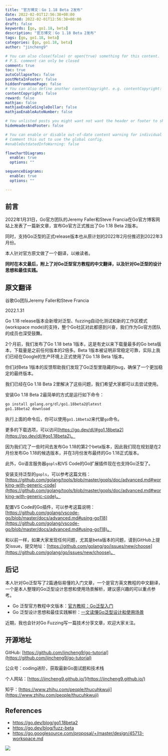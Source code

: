 ```yaml
---
title: "官方博文：Go 1.18 Beta 2发布"
date: 2022-02-01T12:56:38+08:00
lastmod: 2022-02-01T12:56:38+08:00
draft: false
keywords: [go, go1.18, beta]
description: "官方博文：Go 1.18 Beta 2发布"
tags: [go, go1.18, beta]
categories: [go, go1.18, beta]
author: "jincheng9"

# You can also close(false) or open(true) something for this content.
# P.S. comment can only be closed
comment: true
toc: true
autoCollapseToc: false
postMetaInFooter: false
hiddenFromHomePage: false
# You can also define another contentCopyright. e.g. contentCopyright: "This is another copyright."
contentCopyright: false
reward: false
mathjax: false
mathjaxEnableSingleDollar: false
mathjaxEnableAutoNumber: false

# You unlisted posts you might want not want the header or footer to show
hideHeaderAndFooter: false

# You can enable or disable out-of-date content warning for individual post.
# Comment this out to use the global config.
#enableOutdatedInfoWarning: false

flowchartDiagrams:
  enable: true
  options: ""

sequenceDiagrams: 
  enable: true
  options: ""

---
```


## 前言

2022年1月31日，Go官方团队的Jeremy Faller和Steve Francia在Go官方博客网站上发表了一篇新文章，宣布Go官方正式推出了Go 1.18 Beta 2版本。

同时，支持Go泛型的正式release版本也从原计划的2022年2月份推迟到2022年3月份。

本人针对官方原文做了一个翻译，以飨读者。

**同时在本文最后，附上了对Go泛型官方教程的中文翻译，以及针对Go泛型的设计思想和最佳实践。**



## 原文翻译

谷歌Go团队Jeremy Faller和Steve Francia

2022.1.31

Go 1.18 release版本会新增对泛型、fuzzing自动化测试和新的工作区模式(workspace mode)的支持，整个Go社区对此都感到兴奋，我们作为Go官方团队的成员也深受鼓舞。

2个月前，我们发布了Go 1.18 beta 1版本，这是有史以来下载量最多的Go beta版本，下载量是之前任何版本的2倍多。Beta 1版本被证明非常稳定可靠，实际上我们已经在Google的生产环境上正式使用了Go 1.18 Beta 1版本。

你们对Beta 1版本的反馈帮助我们发现了Go泛型里隐藏的bug，确保了一个更加稳定的最终版本。

我们已经在Go 1.18 Beta 2里解决了这些问题，我们希望大家都可以去尝试使用。

安装Go 1.18 Beta 2最简单的方式是运行如下命令：

```bash
go install golang.org/dl/go1.18beta2@latest
go1.18beta2 download
```

执行上面的命令后，你可以使用`go1.18beta2`来代替`go`命令。

更多的下载选项，可以访问[https://go.dev/dl/#go1.18beta2](https://go.dev/dl/#go1.18beta2)。

因为我们花了一些时间去发布Go 1.18的第2个beta版本，因此我们现在规划是在2月份发布Go 1.18的候选版本，并在3月份发布最终的Go 1.18正式版本。

此外，Go语言服务器`gopls`和VS Code的Go扩展插件现在也支持Go泛型了。

安装支持泛型的`gopls`，可以参考这篇文档：[https://github.com/golang/tools/blob/master/gopls/doc/advanced.md#working-with-generic-code](https://github.com/golang/tools/blob/master/gopls/doc/advanced.md#working-with-generic-code)。

配置VS Code的Go插件，可以参考这篇说明：[https://github.com/golang/vscode-go/blob/master/docs/advanced.md#using-go118](https://github.com/golang/vscode-go/blob/master/docs/advanced.md#using-go118)。

和以前一样，如果大家发现任何问题，尤其是beta版本的问题，请到GitHub上提交issue，提交地址：[https://github.com/golang/go/issues/new/choose](https://github.com/golang/go/issues/new/choose)。



## 后记

本人针对Go泛型写了2篇通俗易懂的入门文章，一个是官方英文教程的中文翻译，一个是本人整理的Go泛型设计思想和使用场景解析，建议感兴趣的可以重点参考。

* Go 泛型官方教程中文版本：[官方教程：Go泛型入门](https://mp.weixin.qq.com/s?__biz=Mzg2MTcwNjc1Mg==&mid=2247483720&idx=1&sn=57ec4877dfd364a59deacf1e74a4fb66&chksm=ce124e27f965c731432dcc89d1e0563cf84baaef482eaa068a91bee61f10cf85b433923b83b4&token=802267677&lang=zh_CN#rd)
* Go 泛型设计思想和最佳实践解析：[一文读懂Go泛型设计和使用场景](https://mp.weixin.qq.com/s?__biz=Mzg2MTcwNjc1Mg==&mid=2247483731&idx=1&sn=b2258b28e2f3c16b065a5a1b22c15b0d&chksm=ce124e3cf965c72a6a22e0ed15deda8238567407bbd7157a79753fc8b605727ab2153009493c&token=802267677&lang=zh_CN#rd)

近期，我也会针对Go Fuzzing写一篇技术分享文章，欢迎大家关注。



## 开源地址

GitHub: [https://github.com/jincheng9/go-tutorial](https://github.com/jincheng9/go-tutorial)

公众号：coding进阶，获取最新Go面试题和技术栈

个人网站：[https://jincheng9.github.io/](https://jincheng9.github.io/)

知乎：[https://www.zhihu.com/people/thucuhkwuji](https://www.zhihu.com/people/thucuhkwuji)



## References

* https://go.dev/blog/go1.18beta2
* https://go.dev/blog/fuzz-beta
* https://go.googlesource.com/proposal/+/master/design/45713-workspace.md

![](/img/wechat.png)

